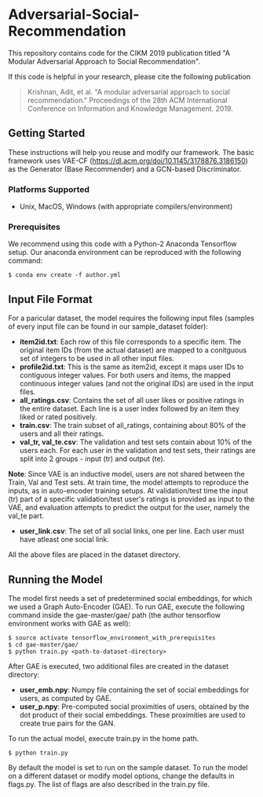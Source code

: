 # Adversarial-Social-Recommendation
This repository contains code for the CIKM 2019 publication titled "A Modular Adversarial Approach to Social Recommendation". 

If this code is helpful in your research, please cite the following publication

> Krishnan, Adit, et al. "A modular adversarial approach to social recommendation." Proceedings of the 28th ACM International Conference on Information and Knowledge Management. 2019.

## Getting Started

These instructions will help you reuse and modify our framework. The basic framework uses VAE-CF (https://dl.acm.org/doi/10.1145/3178876.3186150) as the Generator (Base Recommender) and a GCN-based Discriminator.

### Platforms Supported

- Unix, MacOS, Windows (with appropriate compilers/environment)

### Prerequisites

We recommend using this code with a Python-2 Anaconda Tensorflow setup. Our anaconda environment can be reproduced with the following command:

```
$ conda env create -f author.yml
```

## Input File Format

For a paricular dataset, the model requires the following input files (samples of every input file can be found in our sample_dataset folder):

- **item2id.txt**: Each row of this file corresponds to a specific item. The original item IDs (from the actual dataset) are mapped to a conitguous set of integers to be used in all other input files.
- **profile2id.txt**: This is the same as item2id, except it maps user IDs to contiguous integer values. For both users and items, the mapped continuous integer values (and not the original IDs) are used in the input files.
- **all_ratings.csv**: Contains the set of all user likes or positive ratings in the entire dataset. Each line is a user index followed by an item they liked or rated positively.
- **train.csv**: The train subset of all_ratings, containing about 80% of the users and all their ratings.
- **val_tr, val_te.csv**: The validation and test sets contain about 10% of the users each. For each user in the validation and test sets, their ratings are split into 2 groups - input (tr) and output (te). 

**Note**: Since VAE is an inductive model, users are not shared between the Train, Val and Test sets. At train time, the model attempts to reproduce the inputs, as in auto-encoder training setups. At validation/test time the input (tr) part of a specific validation/test user's ratings is provided as input to the VAE, and evaluation attempts to predict the output for the user, namely the val_te part. 

- **user_link.csv**: The set of all social links, one per line. Each user must have atleast one social link.

All the above files are placed in the dataset directory.

## Running the Model

The model first needs a set of predetermined social embeddings, for which we used a Graph Auto-Encoder (GAE). To run GAE, execute the following command inside the gae-master/gae/ path (the author tensorflow environment works with GAE as well):

```
$ source activate tensorflow_environment_with_prerequisites
$ cd gae-master/gae/
$ python train.py <path-to-dataset-directory>
```

After GAE is executed, two additional files are created in the dataset directory:

- **user_emb.npy**: Numpy file containing the set of social embeddings for users, as computed by GAE.
- **user_p.npy**: Pre-computed social proximities of users, obtained by the dot product of their social embeddings. These proximities are used to create true pairs for the GAN.


To run the actual model, execute train.py in the home path. 

```
$ python train.py
```

By default the model is set to run on the sample dataset. To run the model on a different dataset or modify model options, change the defaults in flags.py. The list of flags are also described in the train.py file. 

